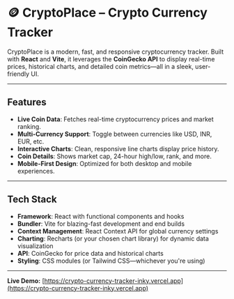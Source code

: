 # 🪙 CryptoPlace – Crypto Currency Tracker

CryptoPlace is a modern, fast, and responsive cryptocurrency tracker. Built with **React** and **Vite**, it leverages the **CoinGecko API** to display real-time prices, historical charts, and detailed coin metrics—all in a sleek, user-friendly UI.

---

## Features

- **Live Coin Data**: Fetches real-time cryptocurrency prices and market ranking.  
- **Multi-Currency Support**: Toggle between currencies like USD, INR, EUR, etc.  
- **Interactive Charts**: Clean, responsive line charts display price history.  
- **Coin Details**: Shows market cap, 24-hour high/low, rank, and more.  
- **Mobile-First Design**: Optimized for both desktop and mobile experiences.  

---

## Tech Stack

- **Framework**: React with functional components and hooks  
- **Bundler**: Vite for blazing-fast development and end builds  
- **Context Management**: React Context API for global currency settings  
- **Charting**: Recharts (or your chosen chart library) for dynamic data visualization  
- **API**: CoinGecko for price data and historical charts  
- **Styling**: CSS modules (or Tailwind CSS—whichever you're using)  

---

**Live Demo:** [https://crypto-currency-tracker-inky.vercel.app](https://crypto-currency-tracker-inky.vercel.app)
